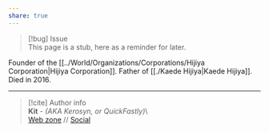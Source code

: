 ```yaml
---  
share: true  
---  
```

> [!bug] Issue  
> This page is a stub, here as a reminder for later.  
  
Founder of the [[../World/Organizations/Corporations/Hijiya Corporation|Hijiya Corporation]]. Father of [[./Kaede Hijiya|Kaede Hijiya]]. Died in 2016.  
  
-----  
> [!cite] Author info  
> **Kit** - *(AKA Kerosyn, or QuickFastly)*\  
> [Web zone](https://kerosyn.link) // [Social](https://a.tripulse.link/@kit)